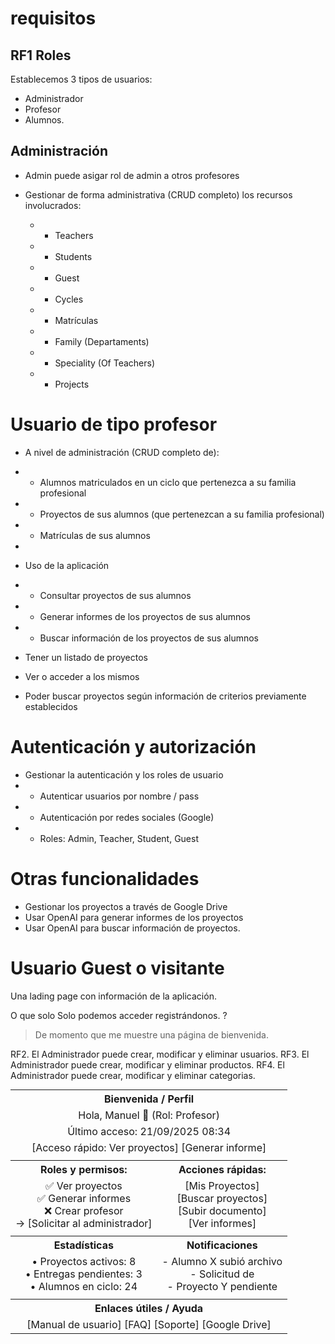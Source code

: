 
# requisitos

## RF1 Roles
Establecemos 3 tipos de usuarios:
* Administrador
* Profesor
* Alumnos.

## Administración
* Admin puede asigar rol de admin a otros profesores

* Gestionar de forma administrativa (CRUD completo) los recursos involucrados:
    * * Teachers
    * * Students
    * * Guest
    * * Cycles
    * * Matrículas
    * * Family (Departaments)
    * * Speciality (Of Teachers)
    * * Projects
# Usuario de tipo profesor
* A nivel de administración (CRUD completo de):
* * Alumnos matriculados en un ciclo que pertenezca a su familia profesional
* * Proyectos de sus alumnos (que pertenezcan a su familia profesional)
* * Matrículas de sus alumnos
* 
* Uso de la aplicación
* * Consultar proyectos de sus alumnos
* * Generar informes de los proyectos de sus alumnos
* * Buscar información de los proyectos de sus alumnos


* Tener un listado de proyectos
* Ver o acceder a los mismos
* Poder buscar proyectos según información de criterios previamente establecidos

# Autenticación y autorización

* Gestionar la autenticación y los roles de usuario
* * Autenticar usuarios por nombre / pass
* * Autenticación por redes sociales (Google)
* * Roles: Admin, Teacher, Student, Guest

# Otras funcionalidades 
* Gestionar los proyectos a través de Google Drive
* Usar OpenAI para generar informes de los proyectos
* Usar OpenAI para buscar información de proyectos.

# Usuario Guest o visitante
 Una lading page con información de la aplicación.


O que solo Solo podemos acceder registrándonos. ?

> De momento que me muestre una página de bienvenida.





RF2. El Administrador puede crear, modificar y eliminar usuarios.
RF3. El Administrador puede crear, modificar y eliminar productos.
RF4. El Administrador puede crear, modificar y eliminar categorias.
<div align="center">
<table style="margin: auto; text-align: center;">
<tr>
<th colspan="2">
Bienvenida / Perfil
</th>
</tr>
<tr>
<td colspan="2">
Hola, Manuel 👋 (Rol: Profesor)
</td>
</tr>
<tr>
<td colspan="2">
Último acceso: 21/09/2025 08:34
</td>
</tr>
<tr>
<td colspan="2">
[Acceso rápido: Ver proyectos] [Generar informe]
</td>
</tr>
<tr><td colspan="2"></td></tr>
<tr>
<th>
Roles y permisos:
</th>
<th>Acciones rápidas:
</th>
</tr>
<tr>
<td>
✅ Ver proyectos
<br>
✅ Generar informes
<br>❌ Crear profesor
<br>→ [Solicitar al administrador]
</td>
<td>
[Mis Proyectos]
<br>[Buscar proyectos]
<br>[Subir documento]
<br>[Ver informes]
</td>
</tr>
<tr><td colspan="2"></td></tr>
<tr>
<th>
Estadísticas
</th>
<th>Notificaciones
</th>
</tr>
<tr>
<td>
• Proyectos activos: 8
<br>• Entregas pendientes: 3
<br>• Alumnos en ciclo: 24
</td>
<td>
- Alumno X subió archivo
<br>- Solicitud de <alta>  
<br>- Proyecto Y pendiente
</td>
</tr>
<tr><td colspan="2"></td></tr>
<tr>

<th colspan="2">
Enlaces útiles / Ayuda
</th>
</tr>
<tr>
<td colspan="2">
[Manual de usuario] [FAQ] [Soporte] [Google Drive]
</td>
</tr>
</table>
</div>
